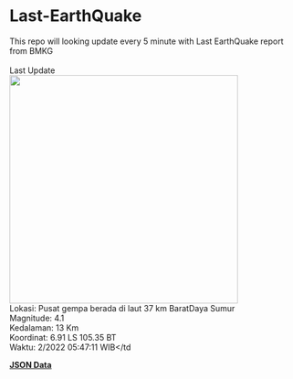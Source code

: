 # Last-EarthQuake
This repo will looking update every 5 minute with Last EarthQuake report from BMKG
<br>
<br>
Last Update
<br>
<img src="https://ews.bmkg.go.id/TEWS/data/20221216054711.mmi.jpg" width="400"/>
<br>
Lokasi: Pusat gempa berada di laut 37 km BaratDaya Sumur <br>
Magnitude: 4.1 <br>
Kedalaman: 13 Km <br>
Koordinat: 6.91 LS 105.35 BT <br>
Waktu: 2/2022 05:47:11 WIB</td <br>

<a href="./data/data.json">**JSON Data**</a>

